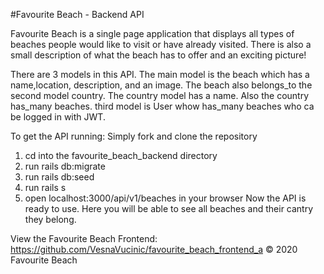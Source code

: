 #Favourite Beach - Backend API

Favourite Beach is a single page application that displays all types of beaches people would like to visit or have already visited. There is also a small description of what the beach has to offer and an exciting picture!

There are 3 models in this API. The main model is the beach which has a name,location, description, and an image. The beach also belongs_to the second model country. The country model has a name. Also the country has_many beaches. third model is User whow has_many beaches who ca be logged in with JWT.

To get the API running:
Simply fork and clone the repository

1. cd into the favourite_beach_backend directory
2. run rails db:migrate
3. run rails db:seed
4. run rails s
5. open localhost:3000/api/v1/beaches in your browser
Now the API is ready to use. Here you will be able to see all beaches and their cantry they belong.

View the Favourite Beach Frontend:
https://github.com/VesnaVucinic/favourite_beach_frontend_a
© 2020 Favourite Beach